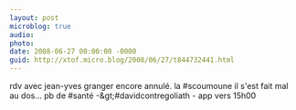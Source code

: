 ```yaml
---
layout: post
microblog: true
audio: 
photo: 
date: 2008-06-27 00:00:00 -0000
guid: http://xtof.micro.blog/2008/06/27/t844732441.html
---
```

rdv avec jean-yves granger encore annulé. la #scoumoune il s'est fait mal au dos... pb de #santé -&amp;gt;#davidcontregoliath - app vers 15h00
